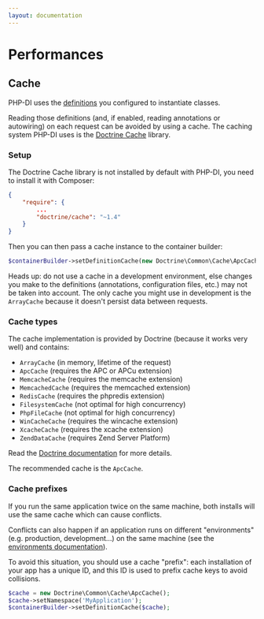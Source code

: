 ```yaml
---
layout: documentation
---
```


# Performances

## Cache

PHP-DI uses the [definitions](definition.md) you configured to instantiate classes.

Reading those definitions (and, if enabled, reading annotations or autowiring) on each request can be avoided by using a cache. The caching system PHP-DI uses is the [Doctrine Cache](http://doctrine-common.readthedocs.org/en/latest/reference/caching.html) library.

### Setup

The Doctrine Cache library is not installed by default with PHP-DI, you need to install it with Composer:

```json
{
    "require": {
        ...
        "doctrine/cache": "~1.4"
    }
}
```

Then you can then pass a cache instance to the container builder:

```php
$containerBuilder->setDefinitionCache(new Doctrine\Common\Cache\ApcCache());
```

Heads up: do not use a cache in a development environment, else changes you make to the definitions (annotations, configuration files, etc.) may not be taken into account. The only cache you might use in development is the `ArrayCache` because it doesn't persist data between requests.

### Cache types

The cache implementation is provided by Doctrine (because it works very well) and contains:

- `ArrayCache` (in memory, lifetime of the request)
- `ApcCache` (requires the APC or APCu extension)
- `MemcacheCache` (requires the memcache extension)
- `MemcachedCache` (requires the memcached extension)
- `RedisCache` (requires the phpredis extension)
- `FilesystemCache` (not optimal for high concurrency)
- `PhpFileCache` (not optimal for high concurrency)
- `WinCacheCache` (requires the wincache extension)
- `XcacheCache` (requires the xcache extension)
- `ZendDataCache` (requires Zend Server Platform)

Read the [Doctrine documentation](http://docs.doctrine-project.org/projects/doctrine-common/en/latest/reference/caching.html) for more details.

The recommended cache is the `ApcCache`.

### Cache prefixes

If you run the same application twice on the same machine, both installs will use the same cache which can cause conflicts.

Conflicts can also happen if an application runs on different "environments" (e.g. production, development…) on the same machine (see the [environments documentation](environments.md)).

To avoid this situation, you should use a cache "prefix": each installation of your app has a unique ID, and this ID is used to prefix cache keys
to avoid collisions.

```php
$cache = new Doctrine\Common\Cache\ApcCache();
$cache->setNamespace('MyApplication');
$containerBuilder->setDefinitionCache($cache);
```
